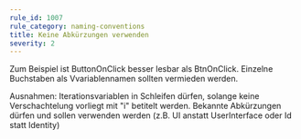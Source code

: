 ```yaml
---
rule_id: 1007
rule_category: naming-conventions
title: Keine Abkürzungen verwenden
severity: 2
---
```

Zum Beispiel ist ButtonOnClick besser lesbar als BtnOnClick.
Einzelne Buchstaben als Vvariablennamen sollten vermieden werden.

Ausnahmen:
Iterationsvariablen in Schleifen dürfen, solange keine Verschachtelung vorliegt mit "i" betitelt werden.
Bekannte Abkürzungen dürfen und sollen verwenden werden (z.B. UI anstatt UserInterface oder Id statt Identity)